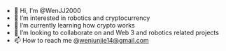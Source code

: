 - 👋 Hi, I’m @WenJJ2000
- 👀 I’m interested in robotics and cryptocurrency
- 🌱 I’m currently learning how crypto works
- 💞️ I’m looking to collaborate on and Web 3 and robotics related projects
- 📫 How to reach me @wenjunjie14@gmail.com

<!---
WenJJ2000/WenJJ2000 is a ✨ special ✨ repository because its `README.md` (this file) appears on your GitHub profile.
You can click the Preview link to take a look at your changes.
--->
